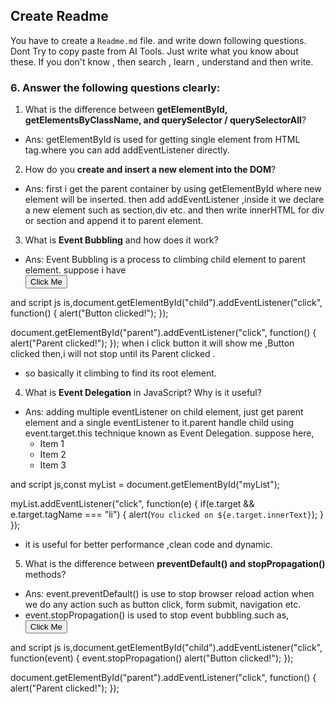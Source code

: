## Create Readme

You have to create a `Readme.md` file. and write down following questions. Dont Try to copy paste from AI Tools. Just write what you know about these. If you don't know , then search , learn , understand and then write.

### 6. Answer the following questions clearly:

1. What is the difference between **getElementById, getElementsByClassName, and querySelector / querySelectorAll**?

- Ans: getElementById is used for getting single element from HTML tag.where you can add addEventListener directly.

2. How do you **create and insert a new element into the DOM**?

- Ans: first i get the parent container by using getElementById where new element will be inserted. then add addEventListener ,inside it we declare a new element such as section,div etc. and then write innerHTML for div or section and append it to parent element.

3. What is **Event Bubbling** and how does it work?

- Ans: Event Bubbling is a process to climbing child element to parent element.
suppose i have <div id="parent">
<button id="child">Click Me</button>
</div>
and script js is,document.getElementById("child").addEventListener("click", function() {
  alert("Button clicked!");
});

document.getElementById("parent").addEventListener("click", function() {
alert("Parent clicked!");
});
when i click button it will show me ,Button clicked then,i will not stop until its Parent clicked .

- so basically it climbing to find its root element.

4. What is **Event Delegation** in JavaScript? Why is it useful?

- Ans: adding multiple eventListener on child element, just get parent element and a single eventListener to it.parent handle child using event.target.this technique known as Event Delegation. suppose here,<ul id="myList">
  <li>Item 1</li>
  <li>Item 2</li>
  <li>Item 3</li>
</ul>
and script js,const myList = document.getElementById("myList");

myList.addEventListener("click", function(e) {
if(e.target && e.target.tagName === "li") {
alert(`You clicked on ${e.target.innerText}`);
}
});

- it is useful for better performance ,clean code and dynamic.

5. What is the difference between **preventDefault() and stopPropagation()** methods?

- Ans: event.preventDefault() is use to stop browser reload action when we do any action such as button click, form submit, navigation etc.
- event.stopPropagation() is used to stop event bubbling.such as, <div id="parent">
<button id="child">Click Me</button>
</div>
and script js is,document.getElementById("child").addEventListener("click", function(event) {
  event.stopPropagation()
  alert("Button clicked!");
});

document.getElementById("parent").addEventListener("click", function() {
alert("Parent clicked!");
});
